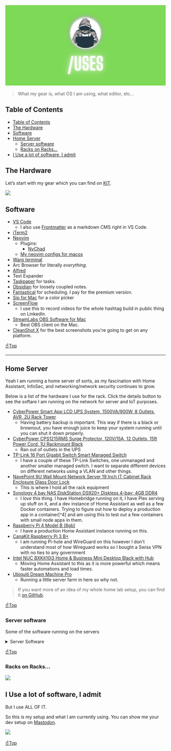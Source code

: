 <p align="center">
  <img src="assets/2.png" />
</p>

> What my gear is, what OS I am using, what editor, etc...

## Table of Contents
- [Table of Contents](#table-of-contents)
- [The Hardware](#the-hardware)
- [Software](#software)
- [Home Server](#home-server)
  - [Server software](#server-software)
  - [Racks on Racks...](#racks-on-racks)
- [I Use a lot of software, I admit](#i-use-a-lot-of-software-i-admit)

## The Hardware

Let’s start with my gear which you can find on [KIT](https://kit.co/tiffanywhite/my-office).

![](https://res.cloudinary.com/twhiteblog/image/upload/c_scale,w_1701/v1693794497/side-main.webp)

## Software

- [VS Code](https://code.visualstudio.com/)
  - I also use [Frontmatter](https://frontmatter.codes) as a markdown CMS right in VS Code.
- [iTerm2](https://iterm2.com/)
- [Neovim](https://neovim.io/)
  - Plugins:
    - [NvChad](https://github.com/NvChad/NvChad)
  - [My neovim configs for macos](https://github.com/twhite96/neovim-configs)
- [Warp terminal](https://www.warp.dev/)
- Arc Browser for literally *everything*.
- [Alfred](https://www.alfredapp.com)
- Text Expander
- [Taskpaper](https://www.taskpaper.com/) for tasks.
- [Obsidian](https://obsidian.md) for loosely coupled notes.
- [Fantastical](https://flexibits.com/fantastical) for scheduling. I pay for the premium version.
- [Sip for Mac](https://sipapp.io/) for a color picker
- [ScreenFlow](https://www.telestream.net/screenflow/overview.htm)
  - I use this to record videos for the whole hashtag build in public thing on LinkedIn.
- [StreamLabs OBS Software for Mac](https://streamlabs.com/)
  - Best OBS client on the Mac.
- [CleanShot X](https://cleanshot.com/) for the best screenshots you're going to get on any platform.

[☝️Top](#table-of-contents)
<hr />

## Home Server
Yeah I am running a home server of sorts, as my fascination with Home Assistant, InfoSec, and networking/network security continues to grow.

Below is a list of the hardware I use for the rack. Click the details button to see the softare I am running on the network for server and IoT purposes.

- [CyberPower Smart App LCD UPS System, 1500VA/900W, 8 Outlets, AVR, 2U Rack Tower](https://www.amazon.com/gp/product/B00HDODQYS?psc=1)
  - Having battery backup is important. This way if there is a black or brownout, you have enough juice to keep your system running until you can shut it down properly.
- [CyberPower CPS1215RMS Surge Protector, 120V/15A, 12 Outlets, 15ft Power Cord, 1U Rackmount Black](https://www.amazon.com/gp/product/B00077INZU?psc=1)
  - Ran out of outlets in the UPS
- [TP-Link 16 Port Gigabit Switch Smart Managed Switch](https://www.amazon.com/gp/product/B0797KPRPK?psc=1)
  - I have a couple of these TP-Link Switches, one unmanaged and another smaller managed switch. I want to separate different devices on different networks using a VLAN and other things.
- [NavePoint 9U Wall Mount Network Server 19 Inch IT Cabinet Rack Enclosure Glass Door Lock](https://www.amazon.com/NavePoint-Network-Server-Cabinet-Enclosure/dp/B01FKOW4LS/144-7175663-3493110?psc=1)
  - This is where I hold all the rack equipment
- [Synology 4 bay NAS DiskStation DS920+ Diskless 4-bay; 4GB DDR4](https://www.amazon.com/gp/product/B087Z34F3R?psc=1)
  - I *love* this thing. I have Homebridge running on it, I have Plex serving up stuff on it, and a dev instance of Home Assistant as well as a few Docker containers. Trying to figure out how to deploy a production app in a container[^4] and am using this to test out a few containers with small node apps in them.
- [Raspberry Pi 4 Model B (8gb)](https://www.amazon.com/gp/product/B08R87H4RR?psc=1)
  - I have a production Home Assistant instance running on this.
- [CanaKit Raspberry Pi 3 B+](https://www.amazon.com/CanaKit-Raspberry-Premium-Clear-Supply/dp/B07BC7BMHY)
  - I am running Pi-hole and WireGuard on this however I don't understand most of how Wireguard works so I bought a Swiss VPN with no ties to any government          
- [Intel NUC BXKit10i3 Home & Business Mini Desktop Black with Hub](https://www.amazon.com/gp/product/B09DCZQFF2?psc=1)
  - Moving Home Assistant to this as it is more powerful which means faster automations and load times.
- [Ubiquiti Dream Machine Pro](https://store.ui.com/collections/unifi-network-unifi-os-consoles/products/udm-pro)
  - Running a little server farm in here so why not.

> If you want more of an idea of my whole home lab setup, you can find it [on GitHub](https://homelab.tifflabs.org).

[☝️Top](#table-of-contents)

### Server software
Some of the software running on the servers

<details>
  <summary>Server Software</summary>
    <ul>
      <li><a href="https://www.proxmox.com/en/downloads/category/iso-images-pve/">Proxmox</a></li>
      <li><a href="https://ubuntu.com/download/server">Ubuntu Server</a></li>
      <li><a href="https://www.docker.com/">Docker</a></li>
      <li><a href="https://k3s.io/">k3s</a></li>
      <li><a href="https://www.home-assistant.io/">Home Assistant</a></li>
      <li><a href="https://tailscale.com/">Tailscale</a></li>
      <li><a href="https://store.ui.com/collections/unifi-network-unifi-os-consoles/products/udm-pro/">UniFi OS</a></li>
    </ul>
</details>

[☝️Top](#table-of-contents)

### Racks on Racks...

![](https://res.cloudinary.com/twhiteblog/image/upload/c_crop,w_1103,x_0,y_1978/v1693794497/rack.webp)


## I Use a lot of software, I admit

But I use ALL OF IT.

So this is my setup and what I am currently using. You can show me your dev setup on [Mastodon](https://hachyderm.io/@tiff).

![](https://res.cloudinary.com/twhiteblog/image/upload/c_scale,w_2094/v1693794869/new_room_and_lab-2023-08-07_i2ds2h.webp)

[☝️Top](#table-of-contents)